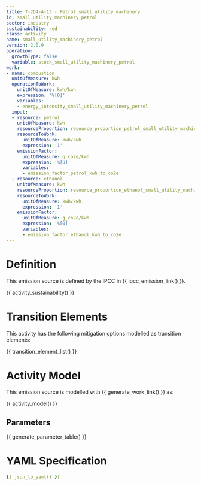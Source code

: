 ```yaml
---
title: T-2D4-A-13 - Petrol small utility machinery
id: small_utility_machinery_petrol
sector: industry
sustainability: red
class: activity
name: small_utility_machinery_petrol
version: 2.0.0
operation:
  growthType: false
  variable: stock_small_utility_machinery_petrol
work:
- name: combustion
  unitOfMeasure: kwh
  operationToWork:
    unitOfMeasure: kwh/kwh
    expression: '%[0]'
    variables:
    - energy_intensity_small_utility_machinery_petrol
  input:
  - resource: petrol
    unitOfMeasure: kwh
    resourceProportion: resource_proportion_petrol_small_utility_machinery
    resourceToWork:
      unitOfMeasure: kwh/kwh
      expression: '1'
    emissionFactor:
      unitOfMeasure: g_co2e/kwh
      expression: '%[0]'
      variables:
      - emission_factor_petrol_kwh_to_co2e
  - resource: ethanol
    unitOfMeasure: kwh
    resourceProportion: resource_proportion_ethanol_small_utility_machinery
    resourceToWork:
      unitOfMeasure: kwh/kwh
      expression: '1'
    emissionFactor:
      unitOfMeasure: g_co2e/kwh
      expression: '%[0]'
      variables:
      - emission_factor_ethanol_kwh_to_co2e
---
```

# Definition
This emission source is defined by the IPCC in {{ ipcc_emission_link() }}.


{{ activity_sustainability() }}

# Transition Elements

This activity has the following mitigation options modelled as transition elements:

{{ transition_element_list() }}

# Activity Model
This emission source is modelled with {{ generate_work_link() }} as:

{{ activity_model() }}

## Parameters

{{ generate_parameter_table() }}

# YAML Specification

```yaml
{{ json_to_yaml() }}
```
